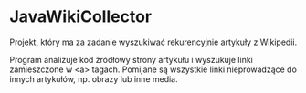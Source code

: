 # JavaWikiCollector

Projekt, który ma za zadanie wyszukiwać rekurencyjnie artykuły z Wikipedii.

Program analizuje kod źródłowy strony artykułu i wyszukuje linki zamieszczone w &lt;a&gt; tagach. Pomijane są wszystkie linki nieprowadzące do innych artykułów, np. obrazy lub inne media.
